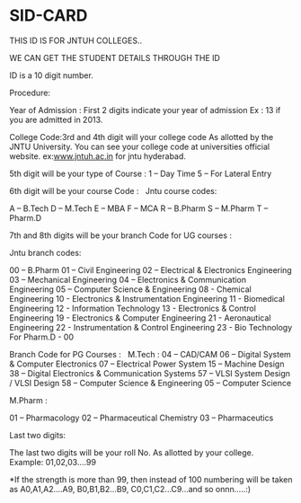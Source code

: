 # SID-CARD

THIS ID IS FOR JNTUH COLLEGES..

WE CAN GET THE STUDENT DETAILS THROUGH THE ID

ID is a 10 digit number.


Procedure:

Year of Admission : First 2 digits indicate your year of admission
Ex : 13 if you are admitted in 2013.


College Code:3rd and 4th digit will your college code As allotted by the JNTU University.
You can see your college code at universities official website.
ex:www.jntuh.ac.in for jntu hyderabad.


5th digit will be your type of Course :
1 – Day Time
5 – For Lateral Entry


6th digit will be your course Code :
 
Jntu course codes:

A – B.Tech
D – M.Tech
E – MBA
F – MCA
R – B.Pharm
S – M.Pharm
T – Pharm.D


7th and 8th digits will be your branch Code for UG courses : 

Jntu branch codes:

00 – B.Pharm
01 – Civil Engineering
02 – Electrical & Electronics Engineering
03 – Mechanical Engineering
04 – Electronics & Communication Engineering
05 – Computer Science & Engineering
08 - Chemical Engineering
10 - Electronics & Instrumentation Engineering
11 - Biomedical Engineering
12 - Information Technology
13 - Electronics & Control Engineering
19 - Electronics & Computer Engineering
21 - Aeronautical Engineering
22 - Instrumentation & Control Engineering
23 - Bio Technology
For Pharm.D - 00

Branch Code for PG Courses :
 
M.Tech :
04 – CAD/CAM
06 – Digital System & Computer Electronics
07 – Electrical Power System
15 – Machine Design
38 – Digital Electronics & Communication Systems
57 – VLSI System Design / VLSI Design
58 – Computer Science & Engineering
05 – Computer Science

M.Pharm :

01 – Pharmacology
02 – Pharmaceutical Chemistry
03 – Pharmaceutics

Last two digits:

The last two digits will be your roll No. As allotted by your college.
Example: 01,02,03….99

*If the strength is more than 99, then instead of 100 numbering will be taken as A0,A1,A2….A9,
B0,B1,B2…B9,
C0,C1,C2...C9...and so onnn.....:)
